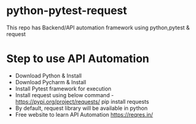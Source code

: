 # python-pytest-request
This repo has Backend/API automation framework using python,pytest &amp; request

# Step to use API Automation
- Download Python & Install
- Download Pycharm & Install
- Install Pytest framework for execution
- Install request using below command - https://pypi.org/project/requests/
pip install requests
- By default, request library will be available in python
- Free website to learn API Automation
https://reqres.in/
